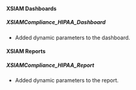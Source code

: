
#### XSIAM Dashboards

##### XSIAMCompliance_HIPAA_Dashboard
- Added dynamic parameters to the dashboard.

#### XSIAM Reports

##### XSIAMCompliance_HIPAA_Report
- Added dynamic parameters to the report.